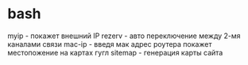 # bash
myip    - покажет внешний IP
rezerv  - авто переключение между 2-мя каналами связи
mac-ip  - введя мак адрес роутера покажет местопожение на картах гугл
sitemap - генерация карты сайта
